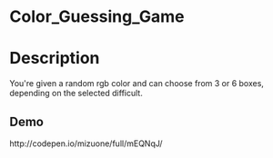# Color_Guessing_Game
<h1>Description</h1>
<p>You're given a random rgb color and can choose from 3 or 6 boxes, depending on the selected difficult.</p>
<h2>Demo</h2>
<p><a>http://codepen.io/mizuone/full/mEQNqJ/</a></p>
